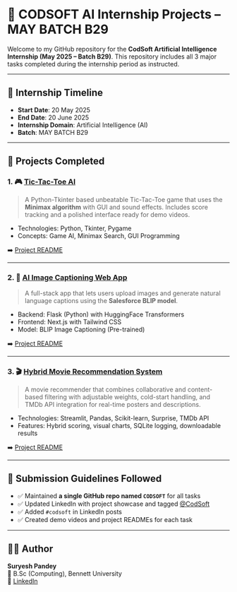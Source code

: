 # 🤖 CODSOFT AI Internship Projects – MAY BATCH B29

Welcome to my GitHub repository for the **CodSoft Artificial Intelligence Internship (May 2025 – Batch B29)**. This repository includes all 3 major tasks completed during the internship period as instructed.

---

## 📅 Internship Timeline
- **Start Date**: 20 May 2025  
- **End Date**: 20 June 2025  
- **Internship Domain**: Artificial Intelligence (AI)  
- **Batch**: MAY BATCH B29  

---

## 📝 Projects Completed

### 1. 🎮 [Tic-Tac-Toe AI](./tic_tac_toe_ai/)
> A Python-Tkinter based unbeatable Tic-Tac-Toe game that uses the **Minimax algorithm** with GUI and sound effects. Includes score tracking and a polished interface ready for demo videos.

- Technologies: Python, Tkinter, Pygame
- Concepts: Game AI, Minimax Search, GUI Programming

➡️ [Project README](./tic_tac_toe_ai/README.md)

---

### 2. 🧠 [AI Image Captioning Web App](./image-captioning-project-react/)
> A full-stack app that lets users upload images and generate natural language captions using the **Salesforce BLIP model**.

- Backend: Flask (Python) with HuggingFace Transformers
- Frontend: Next.js with Tailwind CSS
- Model: BLIP Image Captioning (Pre-trained)

➡️ [Project README](./image-captioning-project-react/README.md)

---

### 3. 🎬 [Hybrid Movie Recommendation System](./recommendation_system_codsoft/)
> A movie recommender that combines collaborative and content-based filtering with adjustable weights, cold-start handling, and TMDb API integration for real-time posters and descriptions.

- Technologies: Streamlit, Pandas, Scikit-learn, Surprise, TMDb API
- Features: Hybrid scoring, visual charts, SQLite logging, downloadable results

➡️ [Project README](./recommendation_system_codsoft/README.md)

---

## 🎥 Submission Guidelines Followed

- ✅ Maintained **a single GitHub repo named `CODSOFT`** for all tasks
- ✅ Updated LinkedIn with project showcase and tagged [@CodSoft](https://www.linkedin.com/company/codsoft/)
- ✅ Added `#codsoft` in LinkedIn posts
- ✅ Created demo videos and project READMEs for each task

---

## 🙋‍♂️ Author

**Suryesh Pandey**  
📍 B.Sc (Computing), Bennett University  
🔗 [LinkedIn](https://www.linkedin.com/in/suryesh-pandey-61b7a2291/)  


